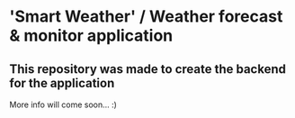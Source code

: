 # 'Smart Weather' / Weather forecast & monitor application
## This repository was made to create the backend for the application

More info will come soon... :)